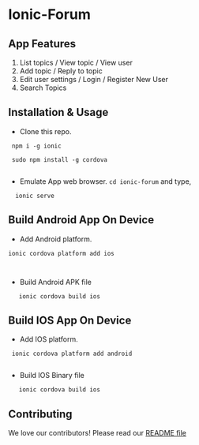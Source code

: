 # Ionic-Forum

## App Features
1. List topics / View topic / View user
2. Add topic / Reply to topic
3. Edit user settings / Login / Register New User
4. Search Topics

## Installation & Usage
* Clone this repo.

```
 npm i -g ionic
 
 sudo npm install -g cordova
 
 ```
* Emulate App web browser. `cd ionic-forum` and type,
```
  ionic serve
```

## Build Android App On Device

* Add Android platform.

```
ionic cordova platform add ios

 
 ```
* Build Android APK file
```
   ionic cordova build ios
```


## Build IOS App On Device

* Add IOS platform.

```
 ionic cordova platform add android
 
 ```
* Build IOS Binary file
```
   ionic cordova build ios
```

## <a name="contributing"></a>Contributing
We love our contributors! Please read our [README file](README.md) 
